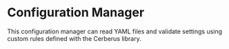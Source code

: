 # Configuration Manager

This configuration manager can read YAML files and validate settings using custom rules defined with the Cerberus library.